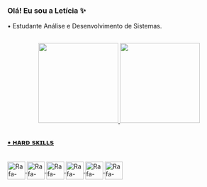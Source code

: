 
### Olá! Eu sou a Letícia ✨
 • Estudante Análise e Desenvolvimento de Sistemas. 
##
<div align="center">
  <a href="https://github.com/leticiazooe">
  <img height="180em" src="https://github-readme-stats.vercel.app/api?username=leticiazooe&show_icons=true&theme=dracula&include_all_commits=true&count_private=true"/>
  <img height="180em" src="https://github-readme-stats.vercel.app/api/top-langs/?username=rafaballerini&layout=compact&langs_count=7&theme=dracula"/>
</div>
 
##
### • ʜᴀʀᴅ sᴋɪʟʟs
<div style="display: inline_block"><br>
   <img align="center" alt="Rafa-Csharp" height="40" width="40" src="https://cdn.jsdelivr.net/gh/devicons/devicon/icons/cplusplus/cplusplus-original.svg"/>
   <img align="center" alt="Rafa-Csharp" height="40" width="40" src="https://cdn.jsdelivr.net/gh/devicons/devicon/icons/c/c-original.svg" />
   <img align="center" alt="Rafa-Csharp" height="40" width="40" src="https://cdn.jsdelivr.net/gh/devicons/devicon/icons/html5/html5-original.svg" />
   <img align="center" alt="Rafa-Csharp" height="40" width="40" src="https://cdn.jsdelivr.net/gh/devicons/devicon/icons/css3/css3-original.svg" />
<img align="center" alt="Rafa-Csharp" height="40" width="40" src="https://cdn.jsdelivr.net/gh/devicons/devicon/icons/javascript/javascript-original.svg" />
<img align="center" alt="Rafa-Csharp" height="40" width="40" src="https://cdn.jsdelivr.net/gh/devicons/devicon/icons/github/github-original.svg" />
          

          
          
  
  ##
 
 

 
</div>


 
          
